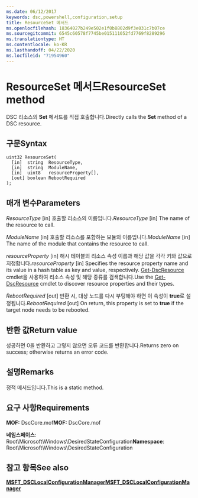```yaml
---
ms.date: 06/12/2017
keywords: dsc,powershell,configuration,setup
title: ResourceSet 메서드
ms.openlocfilehash: 18364027b249e502e1f0b8802d9f3e031c7b07ce
ms.sourcegitcommit: 6545c60578f7745be015111052fd7769f8289296
ms.translationtype: HT
ms.contentlocale: ko-KR
ms.lasthandoff: 04/22/2020
ms.locfileid: "71954960"
---
```

# <a name="resourceset-method"></a><span data-ttu-id="aebb3-103">ResourceSet 메서드</span><span class="sxs-lookup"><span data-stu-id="aebb3-103">ResourceSet method</span></span>

<span data-ttu-id="aebb3-104">DSC 리소스의 **Set** 메서드를 직접 호출합니다.</span><span class="sxs-lookup"><span data-stu-id="aebb3-104">Directly calls the **Set** method of a DSC resource.</span></span>

## <a name="syntax"></a><span data-ttu-id="aebb3-105">구문</span><span class="sxs-lookup"><span data-stu-id="aebb3-105">Syntax</span></span>

```mof
uint32 ResourceSet(
  [in]  string  ResourceType,
  [in]  string  ModuleName,
  [in]  uint8   resourceProperty[],
  [out] boolean RebootRequired
);
```

## <a name="parameters"></a><span data-ttu-id="aebb3-106">매개 변수</span><span class="sxs-lookup"><span data-stu-id="aebb3-106">Parameters</span></span>

<span data-ttu-id="aebb3-107">*ResourceType* \[in\] 호출할 리소스의 이름입니다.</span><span class="sxs-lookup"><span data-stu-id="aebb3-107">*ResourceType* \[in\] The name of the resource to call.</span></span>

<span data-ttu-id="aebb3-108">*ModuleName* \[in\] 호출할 리소스를 포함하는 모듈의 이름입니다.</span><span class="sxs-lookup"><span data-stu-id="aebb3-108">*ModuleName* \[in\] The name of the module that contains the resource to call.</span></span>

<span data-ttu-id="aebb3-109">*resourceProperty* \[in\] 해시 테이블의 리소스 속성 이름과 해당 값을 각각 키와 값으로 지정합니다.</span><span class="sxs-lookup"><span data-stu-id="aebb3-109">*resourceProperty* \[in\] Specifies the resource property name and its value in a hash table as key and value, respectively.</span></span> <span data-ttu-id="aebb3-110">[Get-DscResource](/powershell/module/PSDesiredStateConfiguration/Get-DscResource) cmdlet을 사용하여 리소스 속성 및 해당 종류를 검색합니다.</span><span class="sxs-lookup"><span data-stu-id="aebb3-110">Use the [Get-DscResource](/powershell/module/PSDesiredStateConfiguration/Get-DscResource) cmdlet to discover resource properties and their types.</span></span>

<span data-ttu-id="aebb3-111">*RebootRequired* \[out\] 반환 시, 대상 노드를 다시 부팅해야 하면 이 속성이 **true**로 설정됩니다.</span><span class="sxs-lookup"><span data-stu-id="aebb3-111">*RebootRequired* \[out\] On return, this property is set to **true** if the target node needs to be rebooted.</span></span>

## <a name="return-value"></a><span data-ttu-id="aebb3-112">반환 값</span><span class="sxs-lookup"><span data-stu-id="aebb3-112">Return value</span></span>

<span data-ttu-id="aebb3-113">성공하면 0을 반환하고 그렇지 않으면 오류 코드를 반환합니다.</span><span class="sxs-lookup"><span data-stu-id="aebb3-113">Returns zero on success; otherwise returns an error code.</span></span>

## <a name="remarks"></a><span data-ttu-id="aebb3-114">설명</span><span class="sxs-lookup"><span data-stu-id="aebb3-114">Remarks</span></span>

<span data-ttu-id="aebb3-115">정적 메서드입니다.</span><span class="sxs-lookup"><span data-stu-id="aebb3-115">This is a static method.</span></span>

## <a name="requirements"></a><span data-ttu-id="aebb3-116">요구 사항</span><span class="sxs-lookup"><span data-stu-id="aebb3-116">Requirements</span></span>

<span data-ttu-id="aebb3-117">**MOF:** DscCore.mof</span><span class="sxs-lookup"><span data-stu-id="aebb3-117">**MOF:** DscCore.mof</span></span>

<span data-ttu-id="aebb3-118">**네임스페이스**: Root\Microsoft\Windows\DesiredStateConfiguration</span><span class="sxs-lookup"><span data-stu-id="aebb3-118">**Namespace**: Root\Microsoft\Windows\DesiredStateConfiguration</span></span>

## <a name="see-also"></a><span data-ttu-id="aebb3-119">참고 항목</span><span class="sxs-lookup"><span data-stu-id="aebb3-119">See also</span></span>

[<span data-ttu-id="aebb3-120">**MSFT_DSCLocalConfigurationManager**</span><span class="sxs-lookup"><span data-stu-id="aebb3-120">**MSFT_DSCLocalConfigurationManager**</span></span>](msft-dsclocalconfigurationmanager.md)
